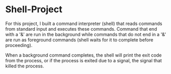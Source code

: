 # Shell-Project
For this project, I built a command interpreter (shell) that reads commands 
from standard input and executes these commands. Command that end with a '&' 
are run in the background while commands that do not end in a '&' are run as
foreground commands (shell waits for it to complete before proceeding).

When a background command completes, the shell will print the exit code from
the process, or if the process is exited due to a signal, the signal that 
killed the process.
